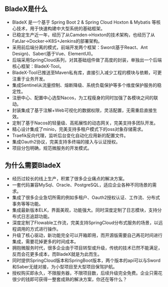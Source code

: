 ## BladeX是什么 
* BladeX 是一个基于 Spring Boot 2 & Spring Cloud Hoxton & Mybatis 等核心技术，用于快速构建中大型系统的基础框架。
*   已稳定生产近一年，经历了从Camden->Hoxton的技术架构，也经历了从FatJar->Docker->K8S+Jenkins的部署架构。
*   采用前后端分离的模式，前端开发两个框架：Sword(基于React、Ant Design)、Saber(基于Vue、ElementUI)。
*   后端采用SpringCloud系列，对其基础组件做了高度的封装，单独出一个后端核心框架：BladeX-Tool。
*   BladeX-Tool已推送至Maven私有库，直接引入减少工程的模块与依赖，可更注重于业务开发。
*   集成Sentinel从流量控制、熔断降级、系统负载保护等多个维度保护服务的稳定性。
*   注册中心、配置中心选型Nacos，为工程瘦身的同时加强了各模块之间的联动。
*   封装集成了基于注解+Web可视化的数据权限，灵活配置，无需重启直接生效。
*   定制了基于Nacos的轻量级、高拓展性的动态网关，完美支持多团队开发。
*   精心设计集成了minio，完美支持多租户模式下的oss对象存储需求。
*   Traefik反向代理，监听后台变化自动化应用新的配置文件。
*   集成Oauth2协议，完美支持多终端的接入与认证授权。
*   项目分包明确，规范微服务的开发模式。



## 为什么需要BladeX 

*   经历过较长的线上生产，积累了很多企业痛点的解决方案。
*   一套代码兼容MySql、Oracle、PostgreSQL，适应企业各种不同场景的需求。
*   集成了很多企业急切所需的例如多租户、Oauth2授权认证、工作流、分布式事务等等功能。
*   集成最新版本ELK，界面美观，功能强大。同时深度定制了日志模块，支持分布式日志追踪功能。
*   深度定制了Flowable工作流，完美支持SpringCloud分布式服务的场景，以远程调用的方式进行操作。
*   升级了核心驱动，新功能完全可以开箱即用，而开源版需要自己再花时间进行集成，需要花掉更多的时间成本。
*   拥抱微服务时代，很多企业由于项目转型或升级，传统的技术已然不能满足，反而会花更多成本，而BladeX就是为此而生。
*   同时提供SpringCloud版本和SpringBoot版本，两个版本的api可以与Sword和Saber无缝对接，为小型项目至大型项目保驾护航。
*   授权购买即永久，不限服务器，不限项目数，后续升级完全免费。企业只需花很少的钱即可获得一整套成熟的解决方案，你还在等什么？